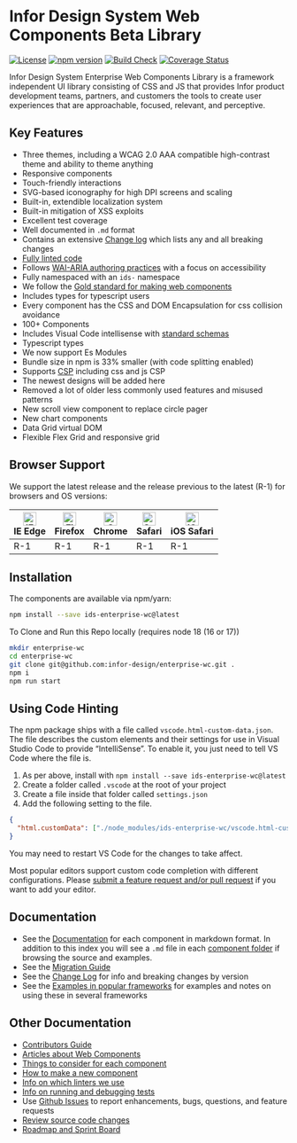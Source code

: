 # Infor Design System Web Components Beta Library

[![License](https://img.shields.io/badge/License-Apache%202.0-blue.svg)](https://opensource.org/licenses/Apache-2.0)
[![npm version](https://badge.fury.io/js/ids-enterprise.svg)](https://badge.fury.io/js/ids-enterprise-wc)
[![Build Check](https://github.com/infor-design/enterprise-wc/actions/workflows/ci.yml/badge.svg)](https://github.com/infor-design/enterprise-wc/actions/workflows/ci.yml)
[![Coverage Status](https://coveralls.io/repos/github/infor-design/enterprise-wc/badge.svg?branch=main)](https://coveralls.io/github/infor-design/enterprise-wc)

Infor Design System Enterprise Web Components Library is a framework independent UI library consisting of CSS and JS that provides Infor product development teams, partners, and customers the tools to create user experiences that are approachable, focused, relevant, and perceptive.

## Key Features

- Three themes, including a WCAG 2.0 AAA compatible high-contrast theme and ability to theme anything
- Responsive components
- Touch-friendly interactions
- SVG-based iconography for high DPI screens and scaling
- Built-in, extendible localization system
- Built-in mitigation of XSS exploits
- Excellent test coverage
- Well documented in `.md` format
- Contains an extensive [Change log](./doc/CHANGELOG.md) which lists any and all breaking changes
- [Fully linted code](./doc/LINTING.md)
- Follows [WAI-ARIA authoring practices](https://www.w3.org/TR/wai-aria-practices-1.1/#keyboard-interaction-12) with a focus on accessibility
- Fully namespaced with an `ids-` namespace
- We follow the [Gold standard for making web components](https://github.com/webcomponents/gold-standard/wiki)
- Includes types for typescript users
- Every component has the CSS and DOM Encapsulation for css collision avoidance
- 100+ Components
- Includes Visual Code intellisense with [standard schemas](https://github.com/webcomponents/custom-elements-manifest)
- Typescript types
- We now support Es Modules
- Bundle size in npm is 33% smaller (with code splitting enabled)
- Supports [CSP](https://developer.mozilla.org/en-US/docs/Web/HTTP/CSP) including css and js CSP
- The newest designs will be added here
- Removed a lot of older less commonly used features and misused patterns
- New scroll view component to replace circle pager
- New chart components
- Data Grid virtual DOM
- Flexible Flex Grid and responsive grid

## Browser Support

We support the latest release and the release previous to the latest (R-1) for browsers and OS versions:

<!-- markdownlint-disable MD013 MD033 -->
| [<img src="https://raw.githubusercontent.com/alrra/browser-logos/master/src/edge/edge_48x48.png" alt="IE / Edge" width="24px" height="24px" />](http://godban.github.io/browsers-support-badges/)</br>IE Edge | [<img src="https://raw.githubusercontent.com/alrra/browser-logos/master/src/firefox/firefox_48x48.png" alt="Firefox" width="24px" height="24px" />](http://godban.github.io/browsers-support-badges/)</br>Firefox | [<img src="https://raw.githubusercontent.com/alrra/browser-logos/master/src/chrome/chrome_48x48.png" alt="Chrome" width="24px" height="24px" />](http://godban.github.io/browsers-support-badges/)</br>Chrome | [<img src="https://raw.githubusercontent.com/alrra/browser-logos/master/src/safari/safari_48x48.png" alt="Safari" width="24px" height="24px" />](http://godban.github.io/browsers-support-badges/)</br>Safari | [<img src="https://raw.githubusercontent.com/alrra/browser-logos/master/src/safari-ios/safari-ios_48x48.png" alt="iOS Safari" width="24px" height="24px" />](http://godban.github.io/browsers-support-badges/)</br>iOS Safari |
| --------- | --------- | --------- | --------- | --------- |
| R-1 | R-1 | R-1| R-1| R-1

<!-- markdownlint-enable MD013 MD033 -->

## Installation

The components are available via npm/yarn:

```sh
npm install --save ids-enterprise-wc@latest
```

To Clone and Run this Repo locally (requires node 18 (16 or 17))

```sh
mkdir enterprise-wc
cd enterprise-wc
git clone git@github.com:infor-design/enterprise-wc.git .
npm i
npm run start
```

## Using Code Hinting

The npm package ships with a file called `vscode.html-custom-data.json`. The file describes the custom elements and their settings for use in Visual Studio Code to provide “IntelliSense”. To enable it, you just need to tell VS Code where the file is.

1. As per above, install with `npm install --save ids-enterprise-wc@latest`
1. Create a folder called `.vscode` at the root of your project
1. Create a file inside that folder called `settings.json`
1. Add the following setting to the file.

```json
{
  "html.customData": ["./node_modules/ids-enterprise-wc/vscode.html-custom-data.json"]
}
```

You may need to restart VS Code for the changes to take affect.

Most popular editors support custom code completion with different configurations. Please [submit a feature request and/or pull request](https://github.com/infor-design/enterprise-wc/issues/new/choose) if you want to add your editor.

## Documentation

- See the [Documentation](doc/DOC-INDEX.md) for each component in markdown format. In addition to this index you will see a `.md` file in each [component folder](https://github.com/infor-design/enterprise-wc/tree/main/src/components) if browsing the source and examples.
- See the [Migration Guide](doc/MIGRATION-GUIDE.md)
- See the [Change Log](doc/CHANGELOG.md) for info and breaking changes by version
- See the [Examples in popular frameworks](https://github.com/infor-design/enterprise-wc-examples) for examples and notes on using these in several frameworks

## Other Documentation

- [Contributors Guide](doc/CONTRIBUTING.md)
- [Articles about Web Components](doc/ARTICLES.md)
- [Things to consider for each component](doc/CHECKLIST.md)
- [How to make a new component](doc/COMPONENTS.md)
- [Info on which linters we use](doc/LINTING.md)
- [Info on running and debugging tests](doc/TESTING.md)
- Use [Github Issues](https://github.com/infor-design/enterprise-wc/issues) to report enhancements, bugs, questions, and feature requests
- [Review source code changes](https://github.com/infor-design/enterprise-wc/pulls)
- [Roadmap and Sprint Board](https://github.com/orgs/infor-design/projects)
